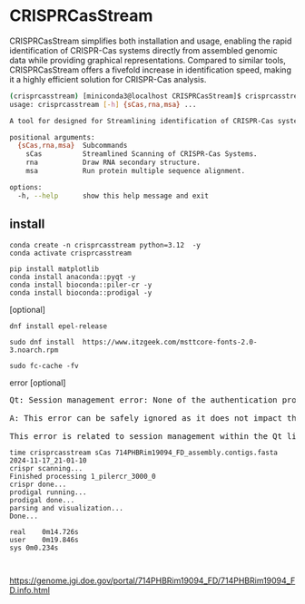 # CRISPRCasStream

CRISPRCasStream simplifies both installation and usage, enabling the rapid identification of CRISPR-Cas systems directly from assembled genomic data while providing graphical representations. Compared to similar tools, CRISPRCasStream offers a fivefold increase in identification speed, making it a highly efficient solution for CRISPR-Cas analysis.

```bash
(crisprcasstream) [miniconda3@localhost CRISPRCasStream]$ crisprcasstream 
usage: crisprcasstream [-h] {sCas,rna,msa} ...

A tool for designed for Streamlining identification of CRISPR-Cas systems

positional arguments:
  {sCas,rna,msa}  Subcommands
    sCas          Streamlined Scanning of CRISPR-Cas Systems.
    rna           Draw RNA secondary structure.
    msa           Run protein multiple sequence alignment.

options:
  -h, --help      show this help message and exit

```

## install
```
conda create -n crisprcasstream python=3.12  -y
conda activate crisprcasstream

pip install matplotlib
conda install anaconda::pyqt -y
conda install bioconda::piler-cr -y
conda install bioconda::prodigal -y
```
[optional]
```
dnf install epel-release

sudo dnf install  https://www.itzgeek.com/msttcore-fonts-2.0-3.noarch.rpm

sudo fc-cache -fv
```


error [optional]
<pre>
Qt: Session management error: None of the authentication protocols specified are supported.

A: This error can be safely ignored as it does not impact the execution or functionality of the program.

This error is related to session management within the Qt library and typically does not affect the actual functionality or performance of the program. While the message indicates an issue with specific authentication protocols, it poses no threat to core operations. Therefore, no special handling is required, and the message can be safely ignored as the application continues to function normally.
</pre>














```
time crisprcasstream sCas 714PHBRim19094_FD_assembly.contigs.fasta 
2024-11-17_21-01-10
crispr scanning...
Finished processing 1_pilercr_3000_0
crispr done...
prodigal running...
prodigal done...
parsing and visualization...
Done...

real	0m14.726s
user	0m19.846s
sys	0m0.234s



```




https://genome.jgi.doe.gov/portal/714PHBRim19094_FD/714PHBRim19094_FD.info.html





